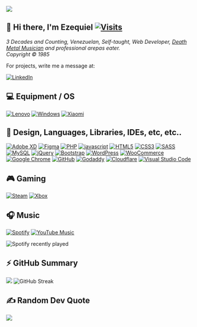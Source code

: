 ![](https://ezekiel1349.github.io/media/top_2023.png)

## 👋 Hi there, I'm Ezequiel [![Visits](https://komarev.com/ghpvc/?username=ezekiel1349)](../../..)  
_3 Decades and Counting, Venezuelan, Self-taught, Web Developer, [Death Metal Musician](//www.metal-archives.com/artists/Ezequiel_Alonzo) and professional arepas eater.  
Copyright &copy; 1985_

For projects, write me a message at:

[![LinkedIn](https://img.shields.io/badge/linkedin-0a66c2.svg?style=for-the-badge&logo=linkedin&logoColor=white)](//linkedin.com/in/ezequiel-alonzo/)

## 💻 Equipment / OS
[![Lenovo](https://img.shields.io/badge/lenovo%20laptop-E2231A?style=for-the-badge&logo=lenovo&logoColor=white)](../../..)
[![Windows](https://img.shields.io/badge/Windows-0078D6?style=for-the-badge&logo=windows&logoColor=white)](../../..)
[![Xiaomi](https://img.shields.io/badge/Xiaomi-%23FF6900.svg?style=for-the-badge&logo=xiaomi&logoColor=white)](../../..)


## 🥅 Design, Languages, Libraries, IDEs, etc, etc..
[![Adobe XD](https://img.shields.io/badge/Adobe%20XD-EEE5F7?style=for-the-badge&logo=Adobe%20XD&logoColor=450135)](../../..)
[![Figma](https://img.shields.io/badge/figma-F24E1E.svg?style=for-the-badge&logo=figma&logoColor=white)](../../..)
[![PHP](https://img.shields.io/badge/php-6A7AAF.svg?style=for-the-badge&logo=php&logoColor=white)](../../..)
[![javascript](https://img.shields.io/badge/javascript-ffed3d.svg?style=for-the-badge&logo=javascript&logoColor=black)](../../..)
[![HTML5](https://img.shields.io/badge/html5-E96228.svg?style=for-the-badge&logo=html5&logoColor=white)](../../..)
[![CSS3](https://img.shields.io/badge/css3-2862E9.svg?style=for-the-badge&logo=css3&logoColor=white)](../../..)
[![SASS](https://img.shields.io/badge/SASS-hotpink.svg?style=for-the-badge&logo=SASS&logoColor=white)](//sass-lang.com)
[![MySQL](https://img.shields.io/badge/mysql-00f.svg?style=for-the-badge&logo=mysql&logoColor=white)](../../..)
[![jQuery](https://img.shields.io/badge/jquery-0865A6.svg?style=for-the-badge&logo=jquery&logoColor=white)](../../..)
[![Bootstrap](https://img.shields.io/badge/bootstrap-563D7C.svg?style=for-the-badge&logo=bootstrap&logoColor=white)](../../..)
[![WordPress](https://img.shields.io/badge/wordpress-0073aa?style=for-the-badge&logo=wordpress&logoColor=white)](//wordpress.org)
[![WooCommerce](https://img.shields.io/badge/woocommerce-7D4698?style=for-the-badge&logo=woocommerce&logoColor=white)](//woocommerce.com)
[![Google Chrome](https://img.shields.io/badge/Google%20Chrome-4285F4?style=for-the-badge&logo=GoogleChrome&logoColor=white)](//www.google.com/intl/es-419/chrome)
[![GitHub](https://img.shields.io/badge/github-000000.svg?style=for-the-badge&logo=github&logoColor=white)](//github.com)
[![Godaddy](https://img.shields.io/badge/godaddy-000000.svg?style=for-the-badge&logo=godaddy&logoColor=white)](../../..)
[![Cloudflare](https://img.shields.io/badge/Cloudflare-F38020?style=for-the-badge&logo=Cloudflare&logoColor=white)](../../..)
[![Visual Studio Code](https://img.shields.io/badge/Visual%20Studio%20Code-0078d7.svg?style=for-the-badge&logo=visual-studio-code&logoColor=white)](../../..)


## 🎮 Gaming
[![Steam](https://img.shields.io/badge/steam-%23000000.svg?style=for-the-badge&logo=steam&logoColor=white)](../../..)
[![Xbox](https://img.shields.io/badge/xbox-%23107C10.svg?style=for-the-badge&logo=xbox&logoColor=white)](../../..)

## 🎧 Music
[![Spotify](https://img.shields.io/badge/Spotify-1ED760?style=for-the-badge&logo=spotify&logoColor=white)](//open.spotify.com/user/id9zhabk3cqm8mz161qkor09n)
[![YouTube Music](https://img.shields.io/badge/YouTube_Music-FF0000?style=for-the-badge&logo=youtube-music&logoColor=white)](../../..)

![Spotify recently played](https://spotify-recently-played-readme.vercel.app/api?user=id9zhabk3cqm8mz161qkor09n&unique=1&count=3&width=495)

## ⚡ GitHub Summary
![](https://github-profile-summary-cards.vercel.app/api/cards/profile-details?username=ezekiel1349&theme=nord_dark)
![GitHub Streak](https://github-readme-streak-stats.herokuapp.com/?user=ezekiel1349)

## ✍️ Random Dev Quote
![](https://quotes-github-readme.vercel.app/api?type=horizontal&theme=light)

<!--
**Ezekiel1349/ezekiel1349** is a ✨ _special_ ✨ repository because its `README.md` (this file) appears on your GitHub profile.

Here are some ideas to get you started:

- 🔭 I’m currently working on ...
- 🌱 I’m currently learning ...
- 👯 I’m looking to collaborate on ...
- 🤔 I’m looking for help with ...
- 💬 Ask me about ...
- 📫 How to reach me: ...
- 😄 Pronouns: ...
- ⚡ Fun fact: ...
-->

